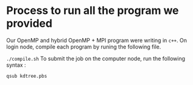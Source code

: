 
# Process to run all the program we provided 

Our OpenMP  and hybrid OpenMP + MPI program were writing in `c++`. On login node, compile each program by runing the following file. 

``
  ./compile.sh
``
To submit the job on the computer node, run the following syntax :

``
qsub kdtree.pbs
``

